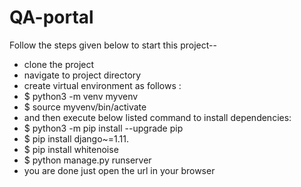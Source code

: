 # QA-portal
Follow the steps given below to start this project--

- clone the project
- navigate to project directory
- create virtual environment as follows :
- $ python3 -m venv myvenv
- $ source myvenv/bin/activate
- and then execute below listed command to install dependencies:
- $ python3 -m pip install --upgrade pip
- $ pip install django~=1.11.
- $ pip install whitenoise
- $ python manage.py runserver
- you are done just open the url in your browser 
